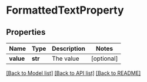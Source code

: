 # FormattedTextProperty

## Properties
Name | Type | Description | Notes
------------ | ------------- | ------------- | -------------
**value** | **str** | The value | [optional] 

[[Back to Model list]](../README.md#documentation-for-models) [[Back to API list]](../README.md#documentation-for-api-endpoints) [[Back to README]](../README.md)


